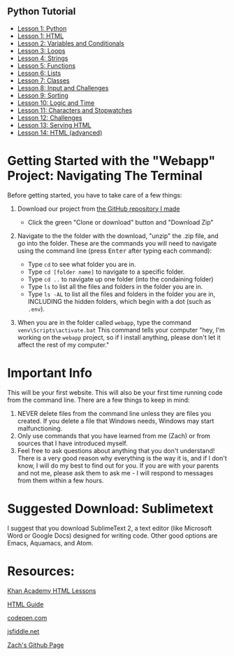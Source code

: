 ## Python Tutorial

* [Lesson 1: Python](https://zsiegel92.github.io/Eitan_S/Lessons/Lesson_1/Python1.html)
* [Lesson 1: HTML](https://zsiegel92.github.io/Eitan_S/Lessons/Lesson_1/HTML1.html)
* [Lesson 2: Variables and Conditionals](https://zsiegel92.github.io/Eitan_S/Lessons/Lesson_2_Variables_and_Conditionals/Python2.html)
* [Lesson 3: Loops](https://zsiegel92.github.io/Eitan_S/Lessons/Lesson_3_Loops/Python3.html)
* [Lesson 4: Strings](https://zsiegel92.github.io/Eitan_S/Lessons/Lesson_4_Strings/Python4.html)
* [Lesson 5: Functions](https://zsiegel92.github.io/Eitan_S/Lessons/Lesson_5_Functions/Python5.html)
* [Lesson 6: Lists](https://zsiegel92.github.io/Eitan_S/Lessons/Lesson_6_Lists/Python6.html)
* [Lesson 7: Classes](https://zsiegel92.github.io/Eitan_S/Lessons/Lesson_7_Classes/Python7.html)
* [Lesson 8: Input and Challenges](https://zsiegel92.github.io/Eitan_S/Lessons/Lesson_8_Input_and_Challenges/Python8.html)
* [Lesson 9: Sorting](https://zsiegel92.github.io/Eitan_S/Lessons/Lesson_9_Sorting/Python9.html)
* [Lesson 10: Logic and Time](https://zsiegel92.github.io/Eitan_S/Lessons/Lesson_10_Time/Python10.html)
* [Lesson 11: Characters and Stopwatches](https://zsiegel92.github.io/Eitan_S/Lessons/Lesson_11_Characters/Python11.html)
* [Lesson 12: Challenges](https://zsiegel92.github.io/Eitan_S/Lessons/Lesson_12_Challenges_2/Python12.html)
* [Lesson 13: Serving HTML](https://zsiegel92.github.io/Eitan_S/Lessons/Lesson_13_HTML/Lesson13.html)
* [Lesson 14: HTML (advanced)](https://zsiegel92.github.io/Eitan_S/Lessons/Lesson_14_HTML2/Lesson14.html)

# Getting Started with the "Webapp" Project: Navigating The Terminal
Before getting started, you have to take care of a few things:

1. Download our project from [the GitHub repository I made](https://github.com/zsiegel92/Eitan_S)
	* Click the green "Clone or download" button and "Download Zip"

2. Navigate to the the folder with the download, "unzip" the .zip file, and go into the folder. These are the commands you will need to navigate using the command line (press <kbd>Enter</kbd> after typing each command):
	* Type `cd` to see what folder you are in.
	* Type `cd [folder name]` to navigate to a specific folder.
	* Type `cd ..` to navigate up one folder (into the condaining folder)
	* Type `ls` to list all the files and folders in the folder you are in.
	* Type `ls -AL` to list all the files and folders in the folder you are in, INCLUDING the hidden folders, which begin with a dot (such as `.env`).

3. When you are in the folder called `webapp`, type the command
            `venv\Scripts\activate.bat`
This command tells your computer "hey, I'm working on the `webapp` project, so if I install anything, please don't let it affect the rest of my computer."

# Important Info

This will be your first website. This will also be your first time running code from the command line. There are a few things to keep in mind:

1. NEVER delete files from the command line unless they are files you created. If you delete a file that Windows needs, Windows may start malfunctioning.
2. Only use commands that you have learned from me (Zach) or from sources that I have introduced myself.
3. Feel free to ask questions about anything that you don't understand! There is a very good reason why everything is the way it is, and if I don't know, I will do my best to find out for you. If you are with your parents and not me, please ask them to ask me - I will respond to messages from them within a few hours.


# Suggested Download: Sublimetext

I suggest that you download SublimeText 2, a text editor (like Microsoft Word or Google Docs) designed for writing code. Other good options are Emacs, Aquamacs, and Atom.


# Resources:

[Khan Academy HTML Lessons](https://www.khanacademy.org/computing/computer-programming/html-css)

[HTML Guide](https://www.w3schools.com/html/html_elements.asp)

[codepen.com](https://codepen.io/zsiegel/)

[jsfiddle.net](https://jsfiddle.net/)

[Zach's Github Page](https://github.com/zsiegel92)
